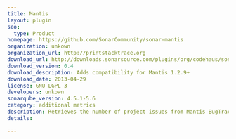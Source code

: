 ```yaml
---
title: Mantis
layout: plugin
seo: 
  type: Product
homepage: https://github.com/SonarCommunity/sonar-mantis
organization: unkown
organization_url: http://printstacktrace.org
download_url: http://downloads.sonarsource.com/plugins/org/codehaus/sonar-plugins/sonar-mantis-plugin/0.4/sonar-mantis-plugin-0.4.jar
download_version: 0.4
download_description: Adds compatibility for Mantis 1.2.9+
download_date: 2013-04-29
license: GNU LGPL 3
developers: unkown
sonarqube_version: 4.5.1-5.6
category: additional metrics
description: Retrieves the number of project issues from Mantis BugTracker.
details: 

---
```

